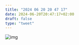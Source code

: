 ```yaml
---
title: "2024 06 20 20 47 17"
date: 2024-06-20T20:47:17+02:00
draft: false
type: "tweet"
---
```


![img](/img/IMG_4072.JPEG)
